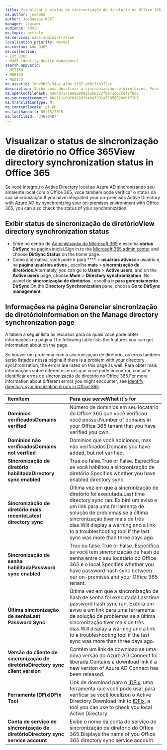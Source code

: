 ```yaml
---
title: Visualizar o status de sincronização de diretório no Office 365
ms.author: josephd
author: JoeDavies-MSFT
manager: laurawi
audience: Admin
ms.topic: article
ms.service: o365-administration
localization_priority: Normal
ms.custom: Adm_O365
ms.collection:
- Ent_O365
- M365-identity-device-management
search.appverid:
- MET150
- MOE150
- MED150
ms.assetid: 18be3b98-34ae-47be-9337-ab6c3fb372ac
description: Saiba como desativar a sincronização de diretórios. Você também pode exibir seu status.
ms.openlocfilehash: 4204d72719e928982b2b6222fb971d62c0f1f8d6
ms.sourcegitcommit: 08e1e1c09f64926394043291a77856620d6f72b5
ms.translationtype: MT
ms.contentlocale: pt-BR
ms.lasthandoff: 05/15/2019
ms.locfileid: "34070407"
---
```

# <a name="view-directory-synchronization-status-in-office-365"></a><span data-ttu-id="d3c66-104">Visualizar o status de sincronização de diretório no Office 365</span><span class="sxs-lookup"><span data-stu-id="d3c66-104">View directory synchronization status in Office 365</span></span>

<span data-ttu-id="d3c66-105">Se você integrou o Active Directory local ao Azure AD sincronizando seu ambiente local com o Office 365, você também pode verificar o status da sua sincronização.</span><span class="sxs-lookup"><span data-stu-id="d3c66-105">If you have integrated your on-premises Active Directory with Azure AD by synchronizing your on-premises environment with Office 365, you can also check the status of your synchronization.</span></span>
  
## <a name="view-directory-synchronization-status"></a><span data-ttu-id="d3c66-106">Exibir status de sincronização de diretório</span><span class="sxs-lookup"><span data-stu-id="d3c66-106">View directory synchronization status</span></span>

- <span data-ttu-id="d3c66-107">Entre no centro de [Administração do Microsoft 365](https://admin.microsoft.com) e escolha **status DirSync** na página inicial.</span><span class="sxs-lookup"><span data-stu-id="d3c66-107">Sign in to the [Microsoft 365 admin center](https://admin.microsoft.com) and choose **DirSync Status** on the home page.</span></span>
- <span data-ttu-id="d3c66-108">Como alternativa, você pode ir para \*\*\*\* \> **usuários ativos**do usuário e, na **página usuários ativos** , escolha **mais** \> **sincronização de diretórios**.</span><span class="sxs-lookup"><span data-stu-id="d3c66-108">Alternately, you can go to **Users** \> **Active users**, and on the **Active users** page, choose **More** \> **Directory synchronization**.</span></span> <span data-ttu-id="d3c66-109">No painel de **sincronização de diretórios** , escolha **ir para gerenciamento DirSync**.</span><span class="sxs-lookup"><span data-stu-id="d3c66-109">On the **Directory Synchronization** pane, choose **Go to DirSync management**.</span></span>

## <a name="information-on-the-manage-directory-synchronization-page"></a><span data-ttu-id="d3c66-110">Informações na página Gerenciar sincronização de diretório</span><span class="sxs-lookup"><span data-stu-id="d3c66-110">Information on the Manage directory synchronization page</span></span>

<span data-ttu-id="d3c66-111">A tabela a seguir lista os recursos para os quais você pode obter informações na página.</span><span class="sxs-lookup"><span data-stu-id="d3c66-111">The following table lists the features you can get information about on the page.</span></span>
  
<span data-ttu-id="d3c66-112">Se houver um problema com a sincronização de diretório, os erros também serão listados nessa página.</span><span class="sxs-lookup"><span data-stu-id="d3c66-112">If there is a problem with your directory synchronization, the errors are listed on this page as well.</span></span> <span data-ttu-id="d3c66-113">Para obter mais informações sobre diferentes erros que você pode encontrar, consulte [identificar erros de sincronização de diretório no Office 365](identify-directory-synchronization-errors.md).</span><span class="sxs-lookup"><span data-stu-id="d3c66-113">For more information about different errors you might encounter, see [Identify directory synchronization errors in Office 365](identify-directory-synchronization-errors.md).</span></span>
  
|<span data-ttu-id="d3c66-114">**Item**</span><span class="sxs-lookup"><span data-stu-id="d3c66-114">**Item**</span></span>|<span data-ttu-id="d3c66-115">**Para que serve**</span><span class="sxs-lookup"><span data-stu-id="d3c66-115">**What it's for**</span></span>|
|:-----|:-----|
|<span data-ttu-id="d3c66-116">**Domínios verificados**</span><span class="sxs-lookup"><span data-stu-id="d3c66-116">**Domains verified**</span></span> | <span data-ttu-id="d3c66-117">Número de domínios em seu locatário do Office 365 que você verificou você possui.</span><span class="sxs-lookup"><span data-stu-id="d3c66-117">Number of domains in your Office 365 tenant that you have verified you own.</span></span> |
|<span data-ttu-id="d3c66-118">**Domínios não verificados**</span><span class="sxs-lookup"><span data-stu-id="d3c66-118">**Domains not verified**</span></span> | <span data-ttu-id="d3c66-119">Domínios que você adicionou, mas não verificados.</span><span class="sxs-lookup"><span data-stu-id="d3c66-119">Domains you have added, but not verified.</span></span> |
|<span data-ttu-id="d3c66-120">**Sincronização de diretório habilitada**</span><span class="sxs-lookup"><span data-stu-id="d3c66-120">**Directory sync enabled**</span></span> |<span data-ttu-id="d3c66-121">True ou false.</span><span class="sxs-lookup"><span data-stu-id="d3c66-121">True or False.</span></span> <span data-ttu-id="d3c66-122">Especifica se você habilitou a sincronização de diretório.</span><span class="sxs-lookup"><span data-stu-id="d3c66-122">Specifies whether you have enabled directory sync.</span></span> |
|<span data-ttu-id="d3c66-123">**Sincronização de diretório mais recente**</span><span class="sxs-lookup"><span data-stu-id="d3c66-123">**Latest directory sync**</span></span> | <span data-ttu-id="d3c66-124">Última vez em que a sincronização de diretório foi executada.</span><span class="sxs-lookup"><span data-stu-id="d3c66-124">Last time directory sync ran.</span></span> <span data-ttu-id="d3c66-125">Exibirá um aviso e um link para uma ferramenta de solução de problemas se a última sincronização tiver mais de três dias.</span><span class="sxs-lookup"><span data-stu-id="d3c66-125">Will display a warning and a link to a troubleshooting tool if the last sync was more than three days ago.</span></span> |
|<span data-ttu-id="d3c66-126">**Sincronização de senha habilitada**</span><span class="sxs-lookup"><span data-stu-id="d3c66-126">**Password sync enabled**</span></span> | <span data-ttu-id="d3c66-127">True ou false.</span><span class="sxs-lookup"><span data-stu-id="d3c66-127">True or False.</span></span> <span data-ttu-id="d3c66-128">Especifica se você tem sincronização de hash de senha entre o seu locatário do Office 365 e o local.</span><span class="sxs-lookup"><span data-stu-id="d3c66-128">Specifies whether you have password hash sync between our on-premises and your Office 365 tenant.</span></span> |
|<span data-ttu-id="d3c66-129">**Última sincronização de senha**</span><span class="sxs-lookup"><span data-stu-id="d3c66-129">**Last Password Sync**</span></span> | <span data-ttu-id="d3c66-130">Última vez em que a sincronização de hash de senha foi executada.</span><span class="sxs-lookup"><span data-stu-id="d3c66-130">Last time password hash sync ran.</span></span> <span data-ttu-id="d3c66-131">Exibirá um aviso e um link para uma ferramenta de solução de problemas se a última sincronização tiver mais de três dias.</span><span class="sxs-lookup"><span data-stu-id="d3c66-131">Will display a warning and a link to a troubleshooting tool if the last sync was more than three days ago.</span></span> |
|<span data-ttu-id="d3c66-132">**Versão do cliente de sincronização de diretório**</span><span class="sxs-lookup"><span data-stu-id="d3c66-132">**Directory sync client version**</span></span> | <span data-ttu-id="d3c66-133">Contém um link de download se uma nova versão do Azure AD Connect foi liberada.</span><span class="sxs-lookup"><span data-stu-id="d3c66-133">Contains a download link if a new version of Azure AD Connect has been released.</span></span> |
|<span data-ttu-id="d3c66-134">**Ferramenta IDFix**</span><span class="sxs-lookup"><span data-stu-id="d3c66-134">**IDFix Tool**</span></span> | <span data-ttu-id="d3c66-135">Link de download para o [IDFix](install-and-run-idfix.md), uma ferramenta que você pode usar para verificar se você localizou o Active Directory.</span><span class="sxs-lookup"><span data-stu-id="d3c66-135">Download link to [IDFix](install-and-run-idfix.md), a tool you can use to check you local Active Directory.</span></span> |
|<span data-ttu-id="d3c66-136">**Conta de serviço de sincronização de diretório**</span><span class="sxs-lookup"><span data-stu-id="d3c66-136">**Directory sync service account**</span></span> | <span data-ttu-id="d3c66-137">Exibe o nome da conta do serviço de sincronização de diretório do Office 365.</span><span class="sxs-lookup"><span data-stu-id="d3c66-137">Displays the name of you Office 365 directory sync service account.</span></span> |